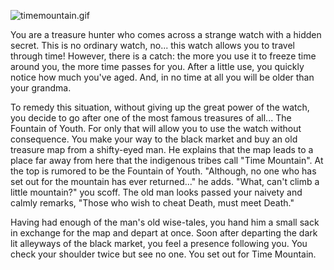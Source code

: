 ![timemountain.gif](https://github.berkeley.edu/berkeley-gamedev/TimeMountain/blob/master/img/intro.gif)


You are a treasure hunter who comes across a strange watch with a hidden secret. This is no ordinary watch, no... this watch allows you to travel through time! However, there is a catch: the more you use it to freeze time around you, the more time passes for you. After a little use, you quickly notice how much you've aged. And, in no time at all you will be older than your grandma.

To remedy this situation, without giving up the great power of the watch, you decide to go after one of the most famous treasures of all... The Fountain of Youth. For only that will allow you to use the watch without consequence. You make your way to the black market and buy an old treasure map from a shifty-eyed man. He explains that the map leads to a place far away from here that the indigenous tribes call "Time Mountain". At the top is rumored to be the Fountain of Youth.
"Although, no one who has set out for the mountain has ever returned..." he adds. 
"What, can't climb a little mountain?" you scoff.
The old man looks passed your naivety and calmly remarks, "Those who wish to cheat Death, must meet Death."

Having had enough of the man's old wise-tales, you hand him a small sack in exchange for the map and depart at once.
Soon after departing the dark lit alleyways of the black market, you feel a presence following you. You check your shoulder twice but see no one. You set out for Time Mountain.
